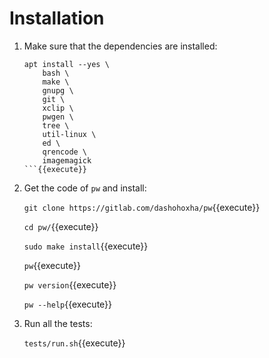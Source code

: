 # Installation

1. Make sure that the dependencies are installed:

   ```
   apt install --yes \
       bash \
       make \
       gnupg \
       git \
       xclip \
       pwgen \
       tree \
       util-linux \
       ed \
       qrencode \
       imagemagick
   ```{{execute}}

2. Get the code of `pw` and install:

   `git clone https://gitlab.com/dashohoxha/pw`{{execute}}
   
   `cd pw/`{{execute}}
   
   `sudo make install`{{execute}}
   
   `pw`{{execute}}
   
   `pw version`{{execute}}
   
   `pw --help`{{execute}}
   
3. Run all the tests:

   `tests/run.sh`{{execute}}
